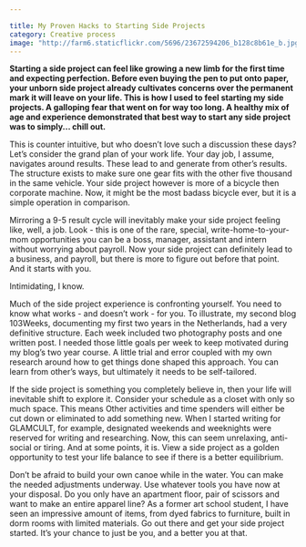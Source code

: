 ```yaml
---

title: My Proven Hacks to Starting Side Projects
category: Creative process
image: "http://farm6.staticflickr.com/5696/23672594206_b128c8b61e_b.jpg"
---
```

**Starting a side project can feel like growing a new limb for the first time and expecting perfection. Before even buying the pen to put onto paper, your unborn side project already cultivates concerns over the permanent mark it will leave on your life. This is how I used to feel starting my side projects. A galloping fear that went on for way too long. A healthy mix of age and experience demonstrated that best way to start any side project was to simply... chill out.**

This is counter intuitive, but who doesn’t love such a discussion these days? Let’s consider the grand plan of your work life. Your day job, I assume, navigates around results. These lead to and generate from other’s results. The structure exists to make sure one gear fits with the other five thousand in the same vehicle. Your side project however is more of a bicycle then corporate machine. Now, it might be the most badass bicycle ever, but it is a simple operation in comparison. 

Mirroring a 9-5 result cycle will inevitably make your side project feeling like, well, a job. Look - this is one of the rare, special, write-home-to-your-mom opportunities you can be a boss, manager, assistant and intern without worrying about payroll. Now your side project can definitely lead to a business, and payroll, but there is more to figure out before that point. And it starts with you. 

Intimidating, I know. 

Much of the side project experience is confronting yourself. You need to know what works - and doesn’t work - for you. To illustrate, my second blog 103Weeks, documenting my first two years in the Netherlands, had a very definitive structure. Each week included two photography posts and one written post. I needed those little goals per week to keep motivated during my blog’s two year course. A little trial and error coupled with my own research around how to get things done shaped this approach. You can learn from other’s ways, but ultimately it needs to be self-tailored.

If the side project is something you completely believe in, then your life will inevitable shift to explore it. Consider your schedule as a closet with only so much space. This means Other activities and time spenders will either be cut down or eliminated to add something new. When I started writing for GLAMCULT, for example, designated weekends and weeknights were reserved for writing and researching. Now, this can seem unrelaxing, anti-social or tiring. And at some points, it is. View a side project as a golden opportunity to test your life balance to see if there is a better equilibrium. 

Don’t be afraid to build your own canoe while in the water. You can make the needed adjustments underway. Use whatever tools you have now at your disposal. Do you only have an apartment floor, pair of scissors and want to make an entire apparel line? As a former art school student, I have seen an impressive amount of items, from dyed fabrics to furniture, built in dorm rooms with limited materials. Go out there and get your side project started. It’s your chance to just be you, and a better you at that. 

